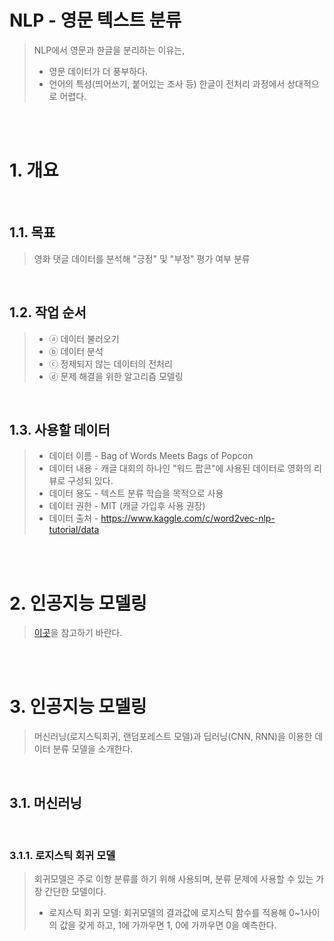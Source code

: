 # NLP - 영문 텍스트 분류

> NLP에서 영문과 한글을 분리하는 이유는,
> * 영문 데이터가 더 풍부하다.
> * 언어의 특성(띄어쓰기, 붙어있는 조사 등) 한글이 전처리 과정에서 상대적으로 어렵다. 

<br/><br/>

# 1. 개요

<br/>

## 1.1. 목표
> 영화 댓글 데이터를 분석해 "긍정" 및 "부정" 평가 여부 분류

<br/>

## 1.2. 작업 순서
> * ⓐ 데이터 불러오기
> * ⓑ 데이터 분석
> * ⓒ 정제되지 않는 데이터의 전처리
> * ⓓ 문제 해결을 위한 알고리즘 모델링

<br/>

## 1.3. 사용할 데이터
> * 데이터 이름 - Bag of Words Meets Bags of Popcon
> * 데이터 내용 - 캐글 대회의 하나인 "워드 팝콘"에 사용된 데이터로 영화의 리뷰로 구성되 있다.
> * 데이터 용도 - 텍스트 분류 학습을 목적으로 사용
> * 데이터 권한 - MIT (캐글 가입후 사용 권장)
> * 데이터 출처 - https://www.kaggle.com/c/word2vec-nlp-tutorial/data

<br/><br/>

# 2. 인공지능 모델링
> [이곳](https://github.com/freemancho1/ai/blob/master/70.-1.-1.-1.%20%EB%8D%B0%EC%9D%B4%ED%84%B0%20%EC%A0%84%EC%B2%98%EB%A6%AC.md)을 참고하기 바란다.

<br/><br/>

# 3. 인공지능 모델링
> 머신러닝(로지스틱회귀, 랜덤포레스트 모델)과 딥러닝(CNN, RNN)을 이용한 데이터 분류 모델을 소개한다.

<br/>

## 3.1. 머신러닝

<br/>

### 3.1.1. 로지스틱 회귀 모델
> 회귀모델은 주로 이항 분류를 하기 위해 사용되며, 분류 문제에 사용할 수 있는 가장 간단한 모델이다.
> * 로지스틱 회귀 모델: 회귀모델의 결과값에 로지스틱 함수를 적용해 0~1사이의 값을 갖게 하고, 1에 가까우면 1, 0에 가까우면 0을 예측한다.


